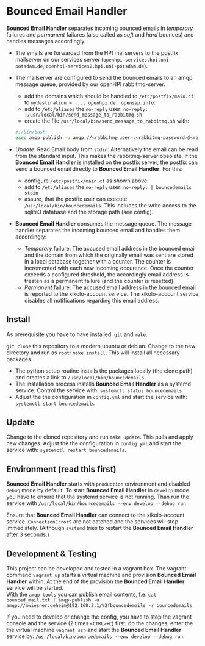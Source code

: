 # Bounced Email Handler

__Bounced Email Handler__ separates incoming bounced emails in _temporary_ failures and _permanent_ failures (also called as _soft_ and _hard_ bounces) and handles messages accordingly.

- The emails are forwarded from the HPI mailservers to the postfix mailserver on our services server (`openhpi-services.hpi.uni-potsdam.de`, `openhpi-services2.hpi.uni-potsdam.de`).
- The mailserver are configured to send the bounced emails to an amqp message queue, provided by our openHPI rabbitmq-server.
	- add the domains which should be handled to `/etc/postfix/main.cf` to `mydestination = ..., openhpi.de, opensap.info`:
	- add to `/etc/aliases` the `no-reply` user: `no-reply: |/usr/local/bin/send_message_to_rabbitmq.sh`
	- create the file `/usr/local/bin/send_message_to_rabbitmq.sh` with:
	```bash
	#!/bin/bash
    exec amqp-publish -u amqp://<rabbitmq-user>:<rabbitmq-password>@<rabbitmq-server>/%2fbouncedemails -r "bouncedemails"
	```

- _Update_: Read Email body from `stdin`:
Alternatively the email can be read from the standard input. This makes the rabbitmq-server obsolete. If the __Bounced Email Handler__ is installed on the postfix server, the postfix can send a bounced email directly to __Bounced Email Handler__. For this:
	- configure `/etc/postfix/main.cf` as shown above
	- add to `/etc/aliases` the `no-reply` user: `no-reply: | bouncedemails stdin`
	- assure, that the postfix user can execute `/usr/local/bin/bouncedemails`. This includes the write access to the sqlite3 database and the storage path (see config).

- __Bounced Email Handler__ consumes the message queue. The message handler separates the incoming bounced email and handles them accordingly:
	- _Temporary_ failure: The accused email address in the bounced email and the domain from which the originally email was sent are stored in a local database together with a counter. The counter is incremented with each new incoming occurence. Once the counter exceeds a configured threshold, the accordingly email address is treaten as a permanent failure (and the counter is resetted).
	- _Permanent_ failure: The accused email address in the bounced email is reported to the xikolo-account service. The xikolo-account service disables all notifications regarding this email address.

## Install
As prerequisite you have to have installed: `git` and `make`.

`git clone` this repository to a modern ubuntu or debian. Change to the new directory and run as `root`: `make install`. This will install all necessary packages.
- The python setup routine installs the packages locally (the clone path) and creates a link to `/usr/local/bin/bouncedemails`
- The installation process installs __Bounced Email Handler__ as a systemd service. Control the service with: `systemctl status bouncedemails`
- Adjust the the configuration in `config.yml` and start the service with: `systemctl start bouncedemails`

## Update
Change to the cloned repository and run `make update`. This pulls and apply new changes. Adjust the the configuration in `config.yml` and start the service with: `systemctl restart bouncedemails`.

## Environment (read this first)
__Bounced Email Handler__ starts with `production` environment and disabled `debug` mode by default. To start __Bounced Email Handler__ in `develop` mode you have to ensure that the systemd service is not running. Than run the service with `/usr/local/bin/bouncedemails --env develop --debug run`

Ensure that __Bounced Email Handler__ can connect to the xikolo-account service. `ConnectionError`s are not catched and the services will stop immediately. (Although `systemd` tries to restart the __Bounced Email Handler__ after 3 seconds.)

## Development & Testing
This project can be developed and tested in a vagrant box. The vagrant command `vagrant up` starts a virtual machine and provision __Bounced Email Handler__ within. At the end of the provision the __Bounced Email Handler__ service will be started.  
With the `amqp-tools` you can publish email contents, f.e: `cat bounced_mail.txt | amqp-publish -u amqp://mwiesner:geheim@192.168.2.1/%2fbouncedemails -r bouncedemails`

If you need to develop or change the config, you have to stop the vagrant console and the service (2 times `<CTRL>+C`) first, do the changes, enter the the virtual machine `vagrant ssh` and start the __Bounced Email Handler__ service by: `/usr/local/bin/bouncedemails --env develop --debug run`.